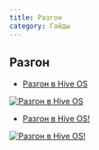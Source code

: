 ```yaml
---
title: Разгон
category: Гайды
---
```


## Разгон
- <a href="https://www.youtube.com/watch?v=1BcRnR6zRBA">Разгон в Hive OS</a>

<a href="http://www.youtube.com/watch?feature=player_embedded&v=1BcRnR6zRBA
" target="_blank"><img src="http://img.youtube.com/vi/1BcRnR6zRBA/0.jpg"
alt="Разгон в Hive OS"></a>

- <a href="https://www.youtube.com/watch?v=i4j5-hMg5RM">Разгон в Hive OS!</a>

<a href="http://www.youtube.com/watch?feature=player_embedded&v=i4j5-hMg5RM
" target="_blank"><img src="http://img.youtube.com/vi/i4j5-hMg5RM/0.jpg"
alt="Разгон в Hive OS!"></a>
